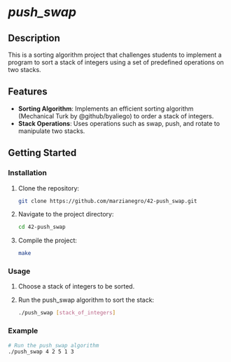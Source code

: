 # *push_swap*

## Description
This is a sorting algorithm project that challenges students to implement a program to sort a stack of integers using a set of predefined operations on two stacks.

## Features
- **Sorting Algorithm**: Implements an efficient sorting algorithm (Mechanical Turk by @github/byaliego) to order a stack of integers.
- **Stack Operations**: Uses operations such as swap, push, and rotate to manipulate two stacks.

## Getting Started
### Installation
1. Clone the repository:

    ```bash
    git clone https://github.com/marzianegro/42-push_swap.git
    ```

2. Navigate to the project directory:

    ```bash
    cd 42-push_swap
    ```

3. Compile the project:

    ```bash
    make
    ```

### Usage
1. Choose a stack of integers to be sorted.

2. Run the push_swap algorithm to sort the stack:

    ```bash
    ./push_swap [stack_of_integers]
    ```

### Example
```bash
# Run the push_swap algorithm
./push_swap 4 2 5 1 3
```
